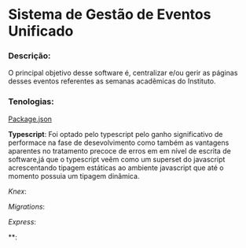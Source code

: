 # Sistema de Gestão de Eventos Unificado

### Descrição:

O principal objetivo desse software é, centralizar e/ou gerir as páginas desses eventos referentes as semanas acadẽmicas do Instituto.

### Tenologias:

[Package.json]('https://github.com/petcamboriu/sgeu/develop/images/package-json-sgeu.png')

__Typescript__: Foi optado pelo typescript pelo ganho significativo de performace na fase de desevolvimento como também as vantagens aparentes no tratamento precoce de erros em em nível de escrita de software,já que o typescript veêm como um superset do javascript acrescentando tipagem estáticas ao ambiente javascript que até o momento possuia um tipagem dinâmica.

*Knex*:

*Migrations*:

*Express*:

**: